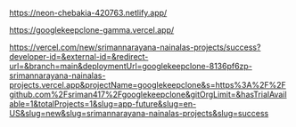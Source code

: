 https://neon-chebakia-420763.netlify.app/

https://googlekeepclone-gamma.vercel.app/

https://vercel.com/new/srimannarayana-nainalas-projects/success?developer-id=&external-id=&redirect-url=&branch=main&deploymentUrl=googlekeepclone-8136pf6zp-srimannarayana-nainalas-projects.vercel.app&projectName=googlekeepclone&s=https%3A%2F%2Fgithub.com%2Fsriman417%2Fgooglekeepclone&gitOrgLimit=&hasTrialAvailable=1&totalProjects=1&slug=app-future&slug=en-US&slug=new&slug=srimannarayana-nainalas-projects&slug=success
